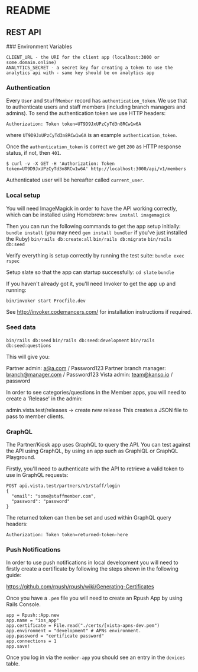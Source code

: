 # README

## REST API

### Environment Variables

```
CLIENT_URL - the URI for the client app (localhost:3000 or some.domain.online)
ANALYTICS_SECRET - a secret key for creating a token to use the analytics api with - same key should be on analytics app
```


### Authentication

Every `User` and `StaffMember` record has `authentication_token`. We use that to authenticate users and staff members (including branch managers and admins).
To send the authentication token we use HTTP headers:

    Authorization: Token token=UT9D9JxUPzCyTd3n8RCw1w6A

where `UT9D9JxUPzCyTd3n8RCw1w6A` is an example `authentication_token`.

Once the `authentication_token` is correct we get `200` as HTTP response status, if not, then `401`.

    $ curl -v -X GET -H 'Authorization: Token token=UT9D9JxUPzCyTd3n8RCw1w6A' http://localhost:3000/api/v1/members

Authenticated user will be hereafter called `current_user`.

### Local setup

You will need ImageMagick in order to have the API working correctly, which can be installed using Homebrew:
`brew install imagemagick`

Then you can run the following commands to get the app setup initially:
`bundle install` (you may need `gem install bundler` if you've just installed the Ruby)
`bin/rails db:create:all`
`bin/rails db:migrate`
`bin/rails db:seed`

Verify everything is setup correctly by running the test suite:
`bundle exec rspec`

Setup slate so that the app can startup successfully:
`cd slate`
`bundle`

If you haven't already got it, you'll need Invoker to get the app up and running:

`bin/invoker start Procfile.dev` 

See http://invoker.codemancers.com/ for installation instructions if required.

### Seed data
`bin/rails db:seed`
`bin/rails db:seed:development`
`bin/rails db:seed:questions`

This will give you:

Partner admin: a@a.com / Password123
Partner branch manager: branch@manager.com / Password123
Vista admin: team@kanso.io / password

In order to see categories/questions in the Member apps, you will need to create a 'Release' in the admin:

admin.vista.test/releases -> create new release
This creates a JSON file to pass to member clients.

### GraphQL

The Partner/Kiosk app uses GraphQL to query the API.
You can test against the API using GraphQL, by using an app such as GraphiQL or GraphQL Playground.

Firstly, you'll need to authenticate with the API to retrieve a valid token to use in GraphQL requests:
```
POST api.vista.test/partners/v1/staff/login
{
  "email": "some@staffmember.com",
  "password": "password"
}
```

The returned token can then be set and used within GraphQL query headers:

`Authorization: Token token=returned-token-here`

### Push Notifications

In order to use push notifications in local development you will need to firstly create a certificate by following the steps shown in the following guide:

https://github.com/rpush/rpush/wiki/Generating-Certificates

Once you have a `.pem` file you will need to create an Rpush App by using Rails Console.

```
app = Rpush::App.new
app.name = "ios_app"
app.certificate = File.read("./certs/[vista-apns-dev.pem")
app.environment = "development" # APNs environment.
app.password = "certificate password"
app.connections = 1
app.save!
```

Once you log in via the `member-app` you should see an entry in the `devices` table.


